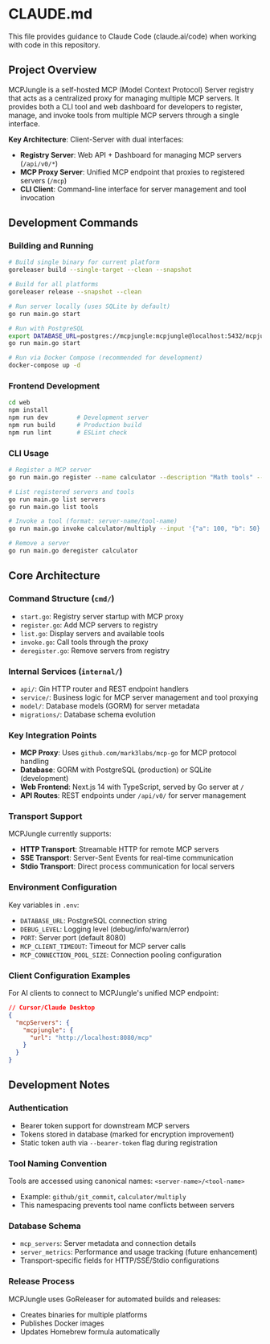 # CLAUDE.md

This file provides guidance to Claude Code (claude.ai/code) when working with code in this repository.

## Project Overview

MCPJungle is a self-hosted MCP (Model Context Protocol) Server registry that acts as a centralized proxy for managing multiple MCP servers. It provides both a CLI tool and web dashboard for developers to register, manage, and invoke tools from multiple MCP servers through a single interface.

**Key Architecture**: Client-Server with dual interfaces:
- **Registry Server**: Web API + Dashboard for managing MCP servers (`/api/v0/*`)
- **MCP Proxy Server**: Unified MCP endpoint that proxies to registered servers (`/mcp`)
- **CLI Client**: Command-line interface for server management and tool invocation

## Development Commands

### Building and Running
```bash
# Build single binary for current platform
goreleaser build --single-target --clean --snapshot

# Build for all platforms
goreleaser release --snapshot --clean

# Run server locally (uses SQLite by default)
go run main.go start

# Run with PostgreSQL
export DATABASE_URL=postgres://mcpjungle:mcpjungle@localhost:5432/mcpjungle
go run main.go start

# Run via Docker Compose (recommended for development)
docker-compose up -d
```

### Frontend Development
```bash
cd web
npm install
npm run dev        # Development server
npm run build      # Production build
npm run lint       # ESLint check
```

### CLI Usage
```bash
# Register a MCP server
go run main.go register --name calculator --description "Math tools" --url http://localhost:8000/mcp

# List registered servers and tools
go run main.go list servers
go run main.go list tools

# Invoke a tool (format: server-name/tool-name)
go run main.go invoke calculator/multiply --input '{"a": 100, "b": 50}'

# Remove a server
go run main.go deregister calculator
```

## Core Architecture

### Command Structure (`cmd/`)
- `start.go`: Registry server startup with MCP proxy
- `register.go`: Add MCP servers to registry
- `list.go`: Display servers and available tools
- `invoke.go`: Call tools through the proxy
- `deregister.go`: Remove servers from registry

### Internal Services (`internal/`)
- `api/`: Gin HTTP router and REST endpoint handlers
- `service/`: Business logic for MCP server management and tool proxying
- `model/`: Database models (GORM) for server metadata
- `migrations/`: Database schema evolution

### Key Integration Points
- **MCP Proxy**: Uses `github.com/mark3labs/mcp-go` for MCP protocol handling
- **Database**: GORM with PostgreSQL (production) or SQLite (development)
- **Web Frontend**: Next.js 14 with TypeScript, served by Go server at `/`
- **API Routes**: REST endpoints under `/api/v0/` for server management

### Transport Support
MCPJungle currently supports:
- **HTTP Transport**: Streamable HTTP for remote MCP servers
- **SSE Transport**: Server-Sent Events for real-time communication  
- **Stdio Transport**: Direct process communication for local servers

### Environment Configuration
Key variables in `.env`:
- `DATABASE_URL`: PostgreSQL connection string
- `DEBUG_LEVEL`: Logging level (debug/info/warn/error)
- `PORT`: Server port (default 8080)
- `MCP_CLIENT_TIMEOUT`: Timeout for MCP server calls
- `MCP_CONNECTION_POOL_SIZE`: Connection pooling configuration

### Client Configuration Examples
For AI clients to connect to MCPJungle's unified MCP endpoint:

```json
// Cursor/Claude Desktop
{
  "mcpServers": {
    "mcpjungle": {
      "url": "http://localhost:8080/mcp"
    }
  }
}
```

## Development Notes

### Authentication
- Bearer token support for downstream MCP servers
- Tokens stored in database (marked for encryption improvement)
- Static token auth via `--bearer-token` flag during registration

### Tool Naming Convention
Tools are accessed using canonical names: `<server-name>/<tool-name>`
- Example: `github/git_commit`, `calculator/multiply`
- This namespacing prevents tool name conflicts between servers

### Database Schema
- `mcp_servers`: Server metadata and connection details
- `server_metrics`: Performance and usage tracking (future enhancement)
- Transport-specific fields for HTTP/SSE/Stdio configurations

### Release Process
MCPJungle uses GoReleaser for automated builds and releases:
- Creates binaries for multiple platforms
- Publishes Docker images
- Updates Homebrew formula automatically
